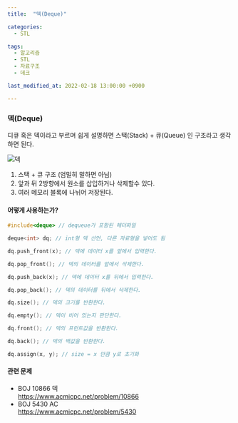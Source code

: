 ```yaml
---
title:  "덱(Deque)"

categories:
  - STL

tags:
  - 알고리즘
  - STL
  - 자료구조
  - 데크

last_modified_at: 2022-02-18 13:00:00 +0900

---
```


### 덱(Deque)

디큐 혹은 덱이라고 부르며 쉽게 설명하면 스택(Stack) + 큐(Queue) 인 구조라고 생각하면 된다.

![덱](/images/2022-02-18-Deque/덱.PNG)

1. 스택 + 큐 구조 (엄밀히 말하면 아님)
2.  앞과 뒤 2방향에서 원소를 삽입하거나 삭제할수 있다.
3.  여러 메모리 블록에 나뉘어 저장된다.

#### 어떻게 사용하는가?

```c++
#include<deque> // dequeue가 포함된 헤더파일

deque<int> dq; // int형 덱 선언, 다른 자료형을 넣어도 됨

dq.push_front(x); // 덱에 데이터 x를 앞에서 입력한다.

dq.pop_front(); // 덱의 데이터를 앞에서 삭제한다.

dq.push_back(x); // 덱에 데이터 x를 뒤에서 입력한다.

dq.pop_back(); // 덱의 데이터를 뒤에서 삭제한다.

dq.size(); // 덱의 크기를 반환한다.

dq.empty(); // 덱이 비어 있는지 판단한다.

dq.front(); // 덱의 프런트값을 반환한다.

dq.back(); // 덱의 백값을 반환한다.

dq.assign(x, y); // size = x 만큼 y로 초기화
```

#### 관련 문제

- BOJ 10866 덱  
  <https://www.acmicpc.net/problem/10866>
- BOJ 5430 AC  
  <https://www.acmicpc.net/problem/5430>